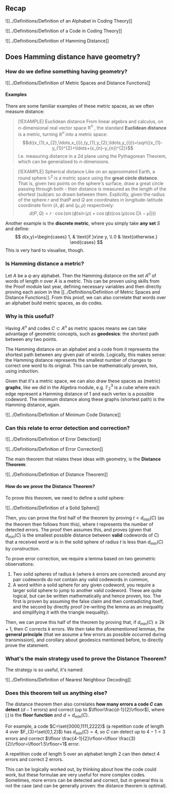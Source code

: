 ## Recap

![[../Definitions/Definition of an Alphabet in Coding Theory]]

![[../Definitions/Definition of a Code in Coding Theory]]

![[../Definitions/Definition of Hamming Distance]]

## Does Hamming distance have geometry?

### How do we define something having geometry?

![[../Definitions/Definition of Metric Spaces and Distance Functions]]

#### Examples

There are some familiar examples of these metric spaces, as we often measure distance:

>[!EXAMPLE] Euclidean distance
>From linear algebra and calculus, on $n$-dimensional real vector space $\mathbb{R}^{n}$ , the standard **Euclidean distance** is a metric, turning $\mathbb{R}^{n}$ into a metric space:
>$$d((x_{1},x_{2},\ldots,x_{i}),(y_{1},y_{2},\ldots,y_{i}))=\sqrt{(x_{1}-y_{1})^{2}+\ldots+(x_{n}-y_{n})^{2}}$$
>I.e. measuring distance in a 2d plane using the Pythagorean Theorem, which can be generalised to $n$-dimensions.

>[!EXAMPLE] Spherical distance
>Like on an approximated Earth, a round sphere $\mathbb{S}^{2}$ is a metric space using the **great circle distance**. That is, given two points on the sphere's surface, draw a great circle passing through both - their distance is measured as the length of the shortest (sub)arc so drawn between them.
>Explicitly, given the radius of the sphere $r$ and that$P$ and $Q$ are coordinates in longitude-latitude coordinate form $(\lambda,\phi)$ and $(\mu,\rho)$ respectively: $$d(P,Q)=r\cdot \cos(\sin(\phi) \sin(\rho) + \cos(\phi)(\cos(\rho) \cos(|\lambda − \mu|)))$$

Another example is the **discrete metric**, where you simply take **any set** $S$ and define:
$$
d(x,y)=\begin{cases}
1, & \text{if }x\ne y, \\
0 & \text{otherwise.}
\end{cases}
$$
This is very hard to visualise, though.

### Is Hamming distance a metric?

Let $A$ be a $q$-ary alphabet. Then the Hamming distance on the set $A^{n}$ of words of length $n$ over $A$ is a metric. This can be proven using skills from the Proof module last year, defining necessary variables and then directly proving each axiom in the [[../Definitions/Definition of Metric Spaces and Distance Functions]]. From this proof, we can also correlate that words over an alphabet build metric spaces, as do codes.

### Why is this useful?

Having $A^{n}$ and codes $C\subset A^{n}$ as metric spaces means we can take advantage of geometric concepts, such as **geodesics**: the shortest path between any two points. 

The Hamming distance on an alphabet and a code from it represents the shortest path between any given pair of words. Logically, this makes sense: the Hamming distance represents the smallest number of changes to correct one word to its original. This can be mathematically proven, too, using induction.

Given that it's a metric space, we can also draw these spaces as (metric) **graphs**, like we did in the Algebra module, e.g. $\mathbb{F}_{2}^{3}$ is a cube where each edge represent a Hamming distance of $1$ and each vertex is a possible codeword. The minimum distance along these graphs (shortest path) is the Hamming distance, again.

![[../Definitions/Definition of Minimum Code Distance]]

### Can this relate to error detection and correction?

![[../Definitions/Definition of Error Detection]]

![[../Definitions/Definition of Error Correction]]

The main theorem that relates these ideas with geometry, is the **Distance Theorem**:

![[../Definitions/Definition of Distance Theorem]]

#### How do we prove the Distance Theorem?

To prove this theorem, we need to define a solid sphere:

![[../Definitions/Definition of a Solid Sphere]]

Then, you can prove the first half of the theorem by proving $t\lt d_{\text{min}}(C)$ (as the theorem then follows from this), where $t$ represents the number of detected errors. The proof then assumes this, and proves (given that $d_{\text{min}}(C)$ is the smallest possible distance between **valid** codewords of $C$) that a received word $w$ is in the solid sphere of radius $t$ is less than $d_{\text{min}}(C)$ by construction.

To prove error correction, we require a lemma based on two geometric observations: 
1. Two solid spheres of radius $k$ (where $k$ errors are corrected) around any pair codewords do not contain any valid codewords in common,
2. A word within a solid sphere for any given codeword, you require a larger solid sphere to jump to another valid codeword.
These are quite logical, but can be written mathematically and hence proven, too. The first is proven by assuming the false claim and then contradicting itself, and the second by directly proof (re-writing the lemma as an inequality and simplifying it with the triangle inequality).

Then, we can prove this half of the theorem by proving that, if $d_{\text{min}}(C)\ge 2k+1$, then $C$ corrects $k$ errors. We then take the aforementioned lemmas, the **general principle** (that we assume a few errors as possible occurred during transmission), and corollary about geodesics mentioned before, to directly prove the statement.

### What's the main strategy used to prove the Distance Theorem?

The strategy is so useful, it's named:

![[../Definitions/Definition of Nearest Neighbour Decoding]]

### Does this theorem tell us anything else?

The distance theorem then also correlates **how many errors a code $C$ can detect** ($d-1$ errors) and correct (up to $\lfloor\frac{d-1}{2}\rfloor$), where $\lfloor\rfloor$ is the **floor function** and $d=d_{\text{min}}(C)$.

For example, a code $C=\set{0000,1111,2222}$ (a repetition code of length $4$ over $F_{3}=\set{0,1,2}$) has $d_{\text{min}}(C)=4$, so $C$ can detect up to $4-1=3$ errors and correct $\lfloor \frac{4-1}{2}\rfloor=\lfloor \frac{3}{2}\rfloor=\lfloor1.5\rfloor=1$ error.

A repetition code of length $5$ over an alphabet length $2$ can then detect $4$ errors and correct $2$ errors.

This can be logically worked out, by thinking about how the code could work, but these formulae are very useful for more complex codes. Sometimes, more errors can be detected and correct, but in general this is not the case (and can be generally proven: the distance theorem is optimal).
